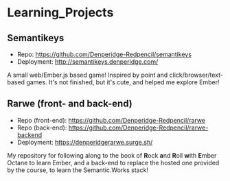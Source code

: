 # Learning_Projects
## Semantikeys

- Repo: https://github.com/Denperidge-Redpencil/semantikeys
- Deployment: http://semantikeys.denperidge.com/

A small web/Ember.js based game! Inspired by point and click/browser/text-based games. It's not finished, but it's cute, and helped me explore Ember!

## Rarwe (front- and back-end)

- Repo (front-end): https://github.com/Denperidge-Redpencil/rarwe
- Repo (back-end): https://github.com/Denperidge-Redpencil/rarwe-backend
- Deployment: https://denperidgerarwe.surge.sh/

My repository for following along to the book of **R**ock **a**nd **R**oll **w**ith **E**mber Octane to learn Ember, and a back-end to replace the hosted one provided by the course, to learn the Semantic.Works stack! 

